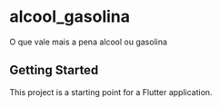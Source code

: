 # alcool_gasolina

O que vale mais a pena alcool ou gasolina

## Getting Started

This project is a starting point for a Flutter application.
